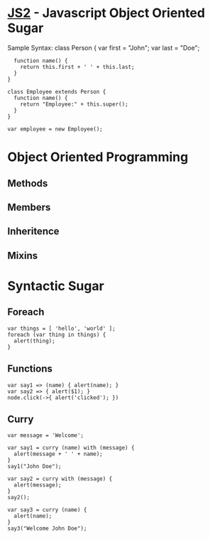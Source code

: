 [JS2](http://github.com/jeffsu/js2) - Javascript Object Oriented Sugar
======================================================================

Sample Syntax:
    class Person {
      var first = "John";
      var last  = "Doe";

      function name() {
        return this.first + ' ' + this.last;
      }
    }

    class Employee extends Person {
      function name() {
        return "Employee:" + this.super(); 
      }
    }

    var employee = new Employee();

Object Oriented Programming
===========================
Methods
-------
Members
-------
Inheritence
-----------
Mixins
------

Syntactic Sugar
===============
Foreach
-------
    var things = [ 'hello', 'world' ];
    foreach (var thing in things) {
      alert(thing);
    }

Functions
---------
    var say1 => (name) { alert(name); }
    var say2 => { alert($1); }
    node.click(->{ alert('clicked'); })

Curry
-----
    var message = 'Welcome';

    var say1 = curry (name) with (message) {
      alert(message + ' ' + name); 
    }
    say1("John Doe");

    var say2 = curry with (message) {
      alert(message); 
    }
    say2();

    var say3 = curry (name) {
      alert(name);
    }
    say3("Welcome John Doe");
